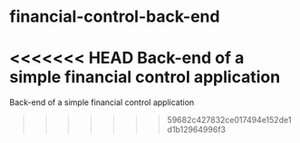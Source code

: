 # financial-control-back-end
<<<<<<< HEAD
Back-end of a simple financial control application
=======
Back-end of a simple financial control application
>>>>>>> 59682c427832ce017494e152de1d1b12964996f3
